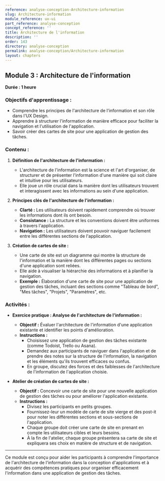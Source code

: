 ```yaml
---
reference: analyse-conception-Architecture-information
slug: Architecture-information
module_reference: ux-ui
part_reference: analyse-conception
concept_reference: ''
title: Architecture de l'information
description: ''
order: 143
directory: analyse-conception
permalink: analyse-conception/Architecture-information
layout: chapters
---
```

## **Module 3 : Architecture de l'information**  
**Durée : 1 heure**

### **Objectifs d'apprentissage :**
- Comprendre les principes de l'architecture de l'information et son rôle dans l'UX Design.
- Apprendre à structurer l'information de manière efficace pour faciliter la navigation et l'utilisation de l'application.
- Savoir créer des cartes de site pour une application de gestion des tâches.

### **Contenu :**

1. **Définition de l'architecture de l'information :**
   - L'architecture de l'information est la science et l'art d'organiser, de structurer et de présenter l'information d'une manière qui soit claire et intuitive pour les utilisateurs.
   - Elle joue un rôle crucial dans la manière dont les utilisateurs trouvent et interagissent avec les informations au sein d'une application.

2. **Principes clés de l'architecture de l'information :**
   - **Clarté :** Les utilisateurs doivent rapidement comprendre où trouver les informations dont ils ont besoin.
   - **Consistance :** La structure et les conventions doivent être uniformes à travers l'application.
   - **Navigation :** Les utilisateurs doivent pouvoir naviguer facilement entre les différentes sections de l'application.

3. **Création de cartes de site :**
   - Une carte de site est un diagramme qui montre la structure de l'information et la manière dont les différentes pages ou sections d'une application sont reliées.
   - Elle aide à visualiser la hiérarchie des informations et à planifier la navigation.
   - **Exemple :** Élaboration d'une carte de site pour une application de gestion des tâches, incluant des sections comme "Tableau de bord", "Mes tâches", "Projets", "Paramètres", etc.

### **Activités :**

- **Exercice pratique : Analyse de l'architecture de l'information :**
  - **Objectif :** Évaluer l'architecture de l'information d'une application existante et identifier les points d'amélioration.
  - **Instructions :**
    - Choisissez une application de gestion des tâches existante (comme Todoist, Trello ou Asana).
    - Demandez aux participants de naviguer dans l'application et de prendre des notes sur la structure de l'information, la navigation et les éléments qu'ils trouvent efficaces ou confus.
    - En groupe, discutez des forces et des faiblesses de l'architecture de l'information de l'application choisie.

- **Atelier de création de cartes de site :**
  - **Objectif :** Concevoir une carte de site pour une nouvelle application de gestion des tâches ou pour améliorer l'application existante.
  - **Instructions :**
    - Divisez les participants en petits groupes.
    - Fournissez-leur un modèle de carte de site vierge et des post-it pour noter les différentes sections et sous-sections de l'application.
    - Chaque groupe doit créer une carte de site en prenant en compte les utilisateurs cibles et leurs besoins.
    - À la fin de l'atelier, chaque groupe présentera sa carte de site et expliquera ses choix en matière de structure et de navigation.

---

Ce module est conçu pour aider les participants à comprendre l'importance de l'architecture de l'information dans la conception d'applications et à acquérir des compétences pratiques pour organiser efficacement l'information dans une application de gestion des tâches.